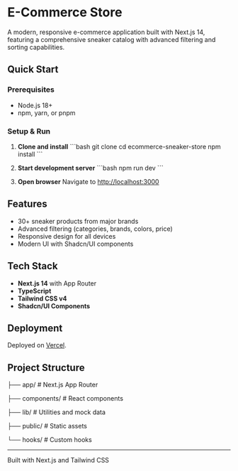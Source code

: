 # E-Commerce Store

A modern, responsive e-commerce application built with Next.js 14, featuring a comprehensive sneaker catalog with advanced filtering and sorting capabilities.

## Quick Start

### Prerequisites
- Node.js 18+
- npm, yarn, or pnpm

### Setup & Run

1. **Clone and install**
   \`\`\`bash
   git clone <your-repo-url>
   cd ecommerce-sneaker-store
   npm install
   \`\`\`

2. **Start development server**
   \`\`\`bash
   npm run dev
   \`\`\`

3. **Open browser**
   Navigate to [http://localhost:3000](http://localhost:3000)

## Features

- 30+ sneaker products from major brands
- Advanced filtering (categories, brands, colors, price)
- Responsive design for all devices
- Modern UI with Shadcn/UI components

## Tech Stack

- **Next.js 14** with App Router
- **TypeScript**
- **Tailwind CSS v4**
- **Shadcn/UI Components**

## Deployment

Deployed on [Vercel](https://assessment-lmuoipr9l-kritika052003-9097s-projects.vercel.app/).

## Project Structure


├── app/                 # Next.js App Router

├── components/          # React components

├── lib/                # Utilities and mock data

├── public/             # Static assets

└── hooks/              # Custom hooks


---

Built with Next.js and Tailwind CSS

